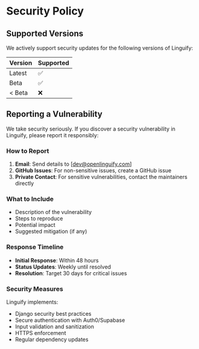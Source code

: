 # Security Policy

## Supported Versions

We actively support security updates for the following versions of Linguify:

| Version | Supported          |
| ------- | ------------------ |
| Latest  | :white_check_mark: |
| Beta    | :white_check_mark: |
| < Beta  | :x:                |

## Reporting a Vulnerability

We take security seriously. If you discover a security vulnerability in Linguify, please report it responsibly:

### How to Report

1. **Email**: Send details to [dev@openlinguify.com]
2. **GitHub Issues**: For non-sensitive issues, create a GitHub issue
3. **Private Contact**: For sensitive vulnerabilities, contact the maintainers directly

### What to Include

- Description of the vulnerability
- Steps to reproduce
- Potential impact
- Suggested mitigation (if any)

### Response Timeline

- **Initial Response**: Within 48 hours
- **Status Updates**: Weekly until resolved
- **Resolution**: Target 30 days for critical issues

### Security Measures

Linguify implements:
- Django security best practices
- Secure authentication with Auth0/Supabase
- Input validation and sanitization
- HTTPS enforcement
- Regular dependency updates
